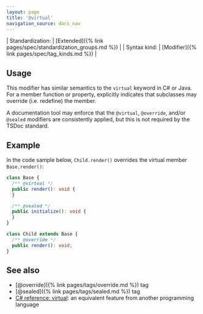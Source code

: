 ```yaml
---
layout: page
title: '@virtual'
navigation_source: docs_nav
---
```


| Standardization: | [Extended]({% link pages/spec/standardization_groups.md %}) |
| Syntax kind: | [Modifier]({% link pages/spec/tag_kinds.md %}) |


## Usage

This modifier has similar semantics to the `virtual` keyword in C# or Java.  For a member function or property,
explicitly indicates that subclasses may override (i.e. redefine) the member.

A documentation tool may enforce that the `@virtual`, `@override`, and/or `@sealed` modifiers are consistently
applied, but this is not required by the TSDoc standard.


## Example

In the code sample below, `Child.render()` overrides the virtual member `Base.render()`:

```ts
class Base {
  /** @virtual */
  public render(): void {
  }

  /** @sealed */
  public initialize(): void {
  }
}

class Child extends Base {
  /** @override */
  public render(): void;
}
```


## See also

- [@override]({% link pages/tags/override.md %}) tag
- [@sealed]({% link pages/tags/sealed.md %}) tag
- [C# reference: virtual](https://docs.microsoft.com/en-us/dotnet/csharp/language-reference/keywords/virtual):
  an equivalent feature from another programming language
